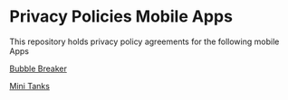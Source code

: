 # Privacy Policies Mobile Apps

This repository holds privacy policy agreements for the following mobile Apps

[Bubble Breaker](https://play.google.com/store/apps/details?id=com.lyrondev.bubblebreaker.android)

[Mini Tanks](https://play.google.com/store/apps/details?id=com.lyrondev.minitanks)